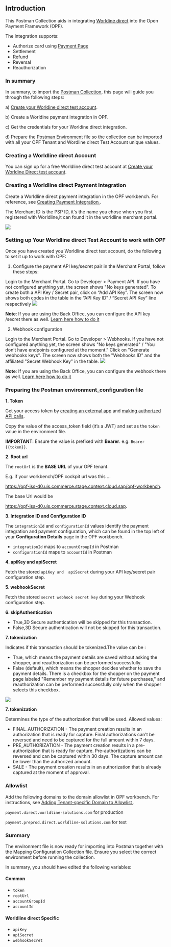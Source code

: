 ## Introduction ##
This Postman Collection aids in integrating [Worldine direct](https://docs.direct.worldline-solutions.com/en/index) into the Open Payment Framework (OPF).

The integration supports:

* Authorize card using [Payment Page](https://docs.direct.worldline-solutions.com/en/integration/basic-integration-methods/hosted-checkout-page)
* Settlement
* Refund
* Reversal
* Reauthorization


### In summary ###
In summary, to import the [Postman Collection](mapping_configuration.json), this page will guide you through the following steps:

a) [Create your Worldine direct test account](https://docs.direct.worldline-solutions.com/en/getting-started/#step-1).

b) Create a Worldine payment integration in OPF.

c) Get the credentials for your Worldine direct integration.

d) Prepare the [Postman Environment](environment_configuration.json) file so the collection can be imported with all your OPF Tenant and Wordline direct Test Account unique values. 

### Creating a Worldline direct Account ###
You can sign up for a free Worldline direct test account at [Create your Worldine Direct test account](https://docs.direct.worldline-solutions.com/en/getting-started/#step-1).


### Creating a Worldline direct Payment Integration ###
Create a Worldline direct payment integration in the OPF workbench. For reference, see [Creating Payment Integration
](https://help.sap.com/docs/OPEN_PAYMENT_FRAMEWORK/3580ff1b17144b8780c055bbb7c2bed3/20a64f954df1425391757759011e7e6b.html).

The Merchant ID is the PSP ID, it's the name you chose when you first registered with Worldline,it can found it in the worldline merchant portal.

![](../images/worldline_merchantId.png)


### Setting up Your Worldline direct Test Account to work with OPF ###
Once you have created you Worldline direct test account, do the following to set it up to work with OPF:

1. Configure the payment API key/secret pair in the Merchant Portal, follow these steps:

Login to the Merchant Portal. Go to Developer > Payment API.
If you have not configured anything yet, the screen shows "No keys generated". To create both a API Key / Secret pair, click on “Add API Key”. The screen now shows both codes in the table in the “API Key ID” / “Secret API Key” line respectively
   ![](../images/worldline_apiKey.png)

**Note**:
If you are using the Back Office, you can configure the API key /secret there as well. [Learn here how to do it](https://docs.direct.worldline-solutions.com/en/design-and-test-tools/applications/back-office#configureapikeyandapisecret)

2. Webhook configuration

Login to the Merchant Portal. Go to Developer > Webhooks.
If you have not configured anything yet, the screen shows "No keys generated" / "You don’t have endpoints configured at the moment."
Click on "Generate webhooks keys". The screen now shows both the "Webhooks ID" and the affiliated "Secret Webhook Key" in the table.
   ![](../images/worldline_webhook.png)

**Note**:
If you are using the Back Office, you can configure the webhook there as well. [Learn here how to do it](https://docs.direct.worldline-solutions.com/en/design-and-test-tools/applications/back-office#webhooksconfiguration)


### Preparing the Postman environment_configuration file ###

**1. Token**

Get your access token by [creating an external app](https://help.sap.com/docs/OPEN_PAYMENT_FRAMEWORK/8ccca5bb539a49258e924b467ee4e1c2/d927d21974fe4b368e063f72733bf0fe.html) and [making authorized API calls](https://help.sap.com/docs/OPEN_PAYMENT_FRAMEWORK/8ccca5bb539a49258e924b467ee4e1c2/40c792e66e2942209dc853a43533d78d.html).

Copy the value of the access_token field (it’s a JWT) and set as the ``token`` value in the environment file.

**IMPORTANT**: Ensure the value is prefixed with **Bearer**. e.g. ``Bearer {{token}}``.

**2. Root url**

The ``rootUrl`` is the **BASE URL** of your OPF tenant.

E.g. if your workbench/OPF cockpit url was this …

<https://opf-iss-d0.uis.commerce.stage.context.cloud.sap/opf-workbench>.

The base Url would be

https://opf-iss-d0.uis.commerce.stage.context.cloud.sap.


**3. Integration ID and Configuration ID**

The ``integrationId`` and ``configurationId`` values identify the payment integration and payment configuration, which can be found in the top left of your **Configuration Details** page in the OPF workbench.

* ``integrationId`` maps to ``accountGroupId`` in Postman
* ``configurationId`` maps to ``accountId`` in Postman

**4. apiKey and  apiSecret**

Fetch the stored ``apiKey and  apiSecret`` during your API key/secret pair configuration step.

**5. webhookSecret**

Fetch the stored ``secret webhook secret key`` during your Webhook configuration step.

**6. skipAuthentication**

* True,3D Secure authentication will be skipped for this transaction.
* False,3D Secure authentication will not be skipped for this transaction. 

**7. tokenization**

Indicates if this transaction should be tokenized.The value can be :
* True, which means the payment details are saved without asking the shopper, and reauthorization can be performed successfully.
* False (default), which means the shopper decides whether to save the payment details. There is a checkbox for the shopper on the payment page labeled "Remember my payment details for future purchases," and reauthorization can be performed successfully only when the shopper selects this checkbox.
  
![](../images/save_payment_for_future.png)

**7. tokenization**

Determines the type of the authorization that will be used. Allowed values:
* FINAL_AUTHORIZATION - The payment creation results in an authorization that is ready for capture. Final authorizations can't be reversed and need to be captured for the full amount within 7 days.
* PRE_AUTHORIZATION - The payment creation results in a pre-authorization that is ready for capture. Pre-authortizations can be reversed and can be captured within 30 days. The capture amount can be lower than the authorized amount.
* SALE - The payment creation results in an authorization that is already captured at the moment of approval.


### Allowlist
Add the following domains to the domain allowlist in OPF workbench. For instructions, see [Adding Tenant-specific Domain to Allowlist
](https://help.sap.com/docs/OPEN_PAYMENT_FRAMEWORK/3580ff1b17144b8780c055bbb7c2bed3/a6836485b4494cfaad4033b4ee7a9c64.html).


``payment.direct.worldline-solutions.com`` for production

``payment.preprod.direct.worldline-solutions.com`` for test


### Summary

The environment file is now ready for importing into Postman together with the Mapping Configuration Collection file. Ensure you select the correct environment before running the collection.

In summary, you should have edited the following variables: 

#### Common
- ``token``
- ``rootUrl``
- ``accountGroupId``
- ``accountId`` 

#### Worldline direct Specific
- ``apiKey``
- ``apiSecret``
- ``webhookSecret`` 
  
